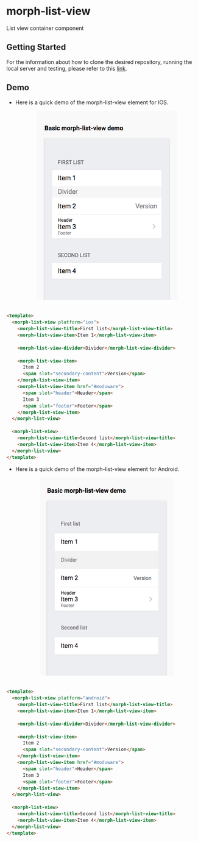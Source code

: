 # morph-list-view

List view container component

## Getting Started

For the information about how to clone the desired repository, running the local server and testing, please refer to this [link](https://github.com/moduware/polymorph-components/blob/master/INFO.md).

## Demo

- Here is a quick demo of the morph-list-view element for IOS.

  <p align="center">
    <img src="demo-images/ios-demo.png" alt="IOS morph-list-view demo"/>
  </p>

```html

<template>
  <morph-list-view platform="ios">
    <morph-list-view-title>First list</morph-list-view-title>
    <morph-list-view-item>Item 1</morph-list-view-item>

    <morph-list-view-divider>Divider</morph-list-view-divider>

    <morph-list-view-item>
      Item 2
      <span slot="secondary-content">Version</span> 
    </morph-list-view-item>
    <morph-list-view-item href="#moduware">
      <span slot="header">Header</span>
      Item 3
      <span slot="footer">Footer</span>
    </morph-list-view-item>
  </morph-list-view>

  <morph-list-view>
    <morph-list-view-title>Second list</morph-list-view-title>
    <morph-list-view-item>Item 4</morph-list-view-item>
  </morph-list-view>
</template>

```

- Here is a quick demo of the morph-list-view element for Android.

  <p align="center">
    <img src="demo-images/android-demo.png" alt="Android morph-list-view demo"/>
  </p>

```html

<template>
  <morph-list-view platform="android">
    <morph-list-view-title>First list</morph-list-view-title>
    <morph-list-view-item>Item 1</morph-list-view-item>

    <morph-list-view-divider>Divider</morph-list-view-divider>

    <morph-list-view-item>
      Item 2
      <span slot="secondary-content">Version</span> 
    </morph-list-view-item>
    <morph-list-view-item href="#moduware">
      <span slot="header">Header</span>
      Item 3
      <span slot="footer">Footer</span>
    </morph-list-view-item>
  </morph-list-view>

  <morph-list-view>
    <morph-list-view-title>Second list</morph-list-view-title>
    <morph-list-view-item>Item 4</morph-list-view-item>
  </morph-list-view>
</template>

```